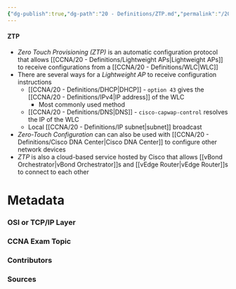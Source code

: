 ```yaml
---
{"dg-publish":true,"dg-path":"20 - Definitions/ZTP.md","permalink":"/20-definitions/ztp/","tags":["defs_ccna"]}
---
```


#### ZTP
- *Zero Touch Provisioning (ZTP)* is an automatic configuration protocol that allows [[CCNA/20 - Definitions/Lightweight APs\|Lightweight APs]] to receive configurations from a [[CCNA/20 - Definitions/WLC\|WLC]]
- There are several ways for a *Lightweight AP* to receive configuration instructions
	- [[CCNA/20 - Definitions/DHCP\|DHCP]] - `option 43` gives the [[CCNA/20 - Definitions/IPv4\|IP address]] of the WLC
		- Most commonly used method
	- [[CCNA/20 - Definitions/DNS\|DNS]] - `cisco-capwap-control` resolves the IP of the WLC
	- Local [[CCNA/20 - Definitions/IP subnet\|subnet]] broadcast
- *Zero-Touch Configuration* can can also be used with [[CCNA/20 - Definitions/Cisco DNA Center\|Cisco DNA Center]] to configure other network devices
- *ZTP* is also a cloud-based service hosted by Cisco that allows [[vBond Orchestrator\|vBond Orchestrator]]s and [[vEdge Router\|vEdge Router]]s to connect to each other

# Metadata
### OSI or TCP/IP Layer

### CCNA Exam Topic

### Contributors

### Sources
